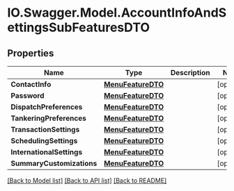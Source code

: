 # IO.Swagger.Model.AccountInfoAndSettingsSubFeaturesDTO
## Properties

Name | Type | Description | Notes
------------ | ------------- | ------------- | -------------
**ContactInfo** | [**MenuFeatureDTO**](MenuFeatureDTO.md) |  | [optional] 
**Password** | [**MenuFeatureDTO**](MenuFeatureDTO.md) |  | [optional] 
**DispatchPreferences** | [**MenuFeatureDTO**](MenuFeatureDTO.md) |  | [optional] 
**TankeringPreferences** | [**MenuFeatureDTO**](MenuFeatureDTO.md) |  | [optional] 
**TransactionSettings** | [**MenuFeatureDTO**](MenuFeatureDTO.md) |  | [optional] 
**SchedulingSettings** | [**MenuFeatureDTO**](MenuFeatureDTO.md) |  | [optional] 
**InternationalSettings** | [**MenuFeatureDTO**](MenuFeatureDTO.md) |  | [optional] 
**SummaryCustomizations** | [**MenuFeatureDTO**](MenuFeatureDTO.md) |  | [optional] 

[[Back to Model list]](../README.md#documentation-for-models) [[Back to API list]](../README.md#documentation-for-api-endpoints) [[Back to README]](../README.md)

